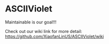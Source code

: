 # ASCIIViolet
Maintainable is our goal!!!

Check out our wiki link for more detail:
https://github.com/XiaofanLinUS/ASCIIViolet/wiki
